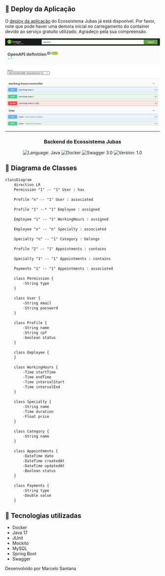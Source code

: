 ## 🍃 Deploy da Aplicação

O [deploy da aplicação](https://jubas-backend.onrender.com/swagger-ui.html) do Ecossistema Jubas já está disponível. Por favor, note que pode haver uma demora inicial no carregamento do container devido ao serviço gratuito utilizado. Agradeço pela sua compreensão.

![Swagger UI](https://github.com/marcelo-de-santana/jubas-backend/blob/dev/images/swagger-ui-from-jubas-backend-v1.png?raw=true)

---

<h3 align="center">
  Backend do Ecossistema Jubas
</h3>

<p align="center">
  <img alt="Language: Java" src="https://img.shields.io/badge/language-java-green">
  <img alt="Docker" src="https://img.shields.io/badge/Docker-🐳-blue">
  <img alt="Swagger 3.0" src="https://img.shields.io/badge/Swagger-3.0-orange">
  <img alt="Version: 1.0" src="https://img.shields.io/badge/version-2.0-yellowgreen">
</p>

## :straight_ruler: Diagrama de Classes

```mermaid
classDiagram
    direction LR
    Permission "1" -- "1" User : has
    
    Profile "n" -- "1" User : associated 
    
    Profile "1" --* "1" Employee : assigned

    Employee "1" -- "1" WorkingHours : assigned

    Employee "n" -- "n" Specialty : associated
    
    Specialty "n" -- "1" Category : belongs

    Profile "2" -- "1" Appointments : contains
    
    Specialty "1" -- "1" Appointments : contains
    
    Payments "1" -- "1" Appointments : associated

    class Permission {
        -String type
    }

    class User {
        -String email
        -String password
    }

    class Profile {
        -String name
        -String cpf
        -boolean status
    }

    class Employee {
    }

    class WorkingHours {
        -Time startTime
        -Time endTime
        -Time intervalStart
        -Time intervalEnd
    }

    class Specialty {
        -String name
        -Time duration
        -Float price  
    }

    class Category {
        -String name
    }

    class Appointments {
        -DateTime date
        -DateTime createdAt
        -DateTime updatedAt
        -Boolean status
    }

    class Payments {
        -String type
        -Double value
    }
```

## :wrench: Tecnologias utilizadas

* Docker
* Java 17
* JUnit
* Mockito
* MySQL
* Spring Boot
* Swagger

Desenvolvido por Marcelo Santana

